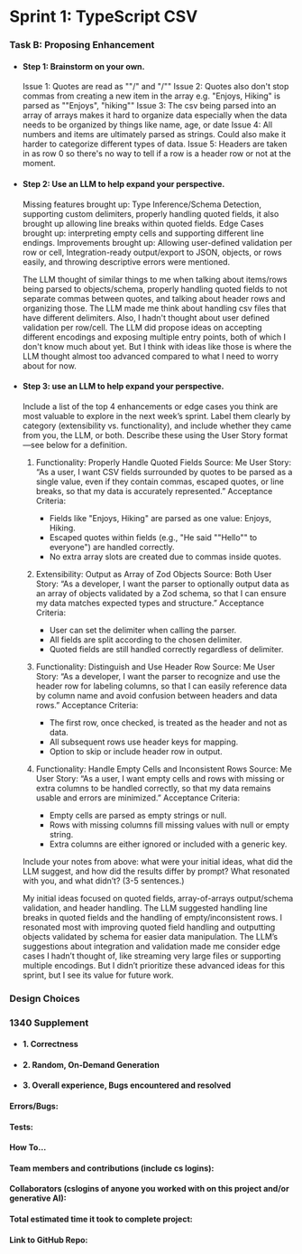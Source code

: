 # Sprint 1: TypeScript CSV

### Task B: Proposing Enhancement

- #### Step 1: Brainstorm on your own.
    Issue 1: Quotes are read as ""/" and "/""
    Issue 2: Quotes also don't stop commas from creating a new item in the array
        e.g. "Enjoys, Hiking" is parsed as "\"Enjoys", "hiking\""
    Issue 3: The csv being parsed into an array of arrays makes it hard to organize data
        especially when the data needs to be organized by things like name, age, or date
    Issue 4: All numbers and items are ultimately parsed as strings. Could also make
        it harder to categorize different types of data.
    Issue 5: Headers are taken in as row 0 so there's no way to tell if a row is a
        header row or not at the moment.
- #### Step 2: Use an LLM to help expand your perspective.
    Missing features brought up: Type Inference/Schema Detection, supporting custom delimiters, properly handling quoted fields, it also brought up allowing line breaks within quoted fields.
    Edge Cases brought up: interpreting empty cells and supporting different line endings.
    Improvements brought up: Allowing user-defined validation per row or cell, Integration-ready output/export to JSON, objects, or rows easily, and throwing descriptive errors were mentioned.

    The LLM thought of similar things to me when talking about items/rows being parsed to objects/schema, properly handling quoted fields to not separate commas between quotes, and talking about header rows and organizing those.
    The LLM made me think about handling csv files that have different delimiters. Also, I hadn't thought about user defined validation per row/cell.
    The LLM did propose ideas on accepting different encodings and exposing multiple entry points, both of which I don't know much about yet. But I think with ideas like those is where the LLM thought almost too advanced compared to what I need to worry about for now.
- #### Step 3: use an LLM to help expand your perspective.

    Include a list of the top 4 enhancements or edge cases you think are most valuable to explore in the next week’s sprint. Label them clearly by category (extensibility vs. functionality), and include whether they came from you, the LLM, or both. Describe these using the User Story format—see below for a definition. 

    1. Functionality: Properly Handle Quoted Fields
        Source: Me
        User Story:
        “As a user, I want CSV fields surrounded by quotes to be parsed as a single value, even if they contain commas, escaped quotes, or line breaks, so that my data is accurately represented.”
        Acceptance Criteria:
         - Fields like "Enjoys, Hiking" are parsed as one value: Enjoys, Hiking.
         - Escaped quotes within fields (e.g., "He said ""Hello"" to everyone") are handled correctly.
         - No extra array slots are created due to commas inside quotes.
    
    2. Extensibility: Output as Array of Zod Objects
        Source: Both
        User Story:
        “As a developer, I want the parser to optionally output data as an array of objects validated by a Zod schema, so that I can ensure my data matches expected types and structure.”
        Acceptance Criteria:
         - User can set the delimiter when calling the parser.
         - All fields are split according to the chosen delimiter.
         - Quoted fields are still handled correctly regardless of delimiter.

    3. Functionality: Distinguish and Use Header Row
        Source: Me
        User Story:
        “As a developer, I want the parser to recognize and use the header row for labeling columns, so that I can easily reference data by column name and avoid confusion between headers and data rows.”
        Acceptance Criteria:
         - The first row, once checked, is treated as the header and not as data.
         - All subsequent rows use header keys for mapping.
         - Option to skip or include header row in output.     

    4. Functionality: Handle Empty Cells and Inconsistent Rows
        Source: Me
        User Story:
        “As a user, I want empty cells and rows with missing or extra columns to be handled correctly, so that my data remains usable and errors are minimized.”
        Acceptance Criteria:
         - Empty cells are parsed as empty strings or null.
         - Rows with missing columns fill missing values with null or empty string.
         - Extra columns are either ignored or included with a generic key.



    Include your notes from above: what were your initial ideas, what did the LLM suggest, and how did the results differ by prompt? What resonated with you, and what didn’t? (3-5 sentences.) 

    My initial ideas focused on quoted fields, array-of-arrays output/schema validation, and header handling. The LLM suggested handling line breaks in quoted fields and the handling of empty/inconsistent rows. I resonated most with improving quoted field handling and outputting objects validated by schema for easier data manipulation. The LLM’s suggestions about integration and validation made me consider edge cases I hadn’t thought of, like streaming very large files or supporting multiple encodings. But I didn’t prioritize these advanced ideas for this sprint, but I see its value for future work.

### Design Choices

### 1340 Supplement

- #### 1. Correctness

- #### 2. Random, On-Demand Generation

- #### 3. Overall experience, Bugs encountered and resolved
#### Errors/Bugs:
#### Tests:
#### How To…

#### Team members and contributions (include cs logins):

#### Collaborators (cslogins of anyone you worked with on this project and/or generative AI):
#### Total estimated time it took to complete project:
#### Link to GitHub Repo:  
